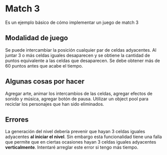 # Match 3

Es un ejemplo básico de cómo implementar un juego de match 3

## Modalidad de juego

Se puede intercambiar la posición cualquier par de celdas adyacentes. Al juntar 3 o más celdas iguales desaparecen y se obtiene la cantidad de puntos equivalente a las celdas que desaparecen. Se debe obtener más de 60 puntos antes que acabe el tiempo.

## Algunas cosas por hacer

Agregar arte, animar los intercambios de las celdas, agregar efectos de sonido y música, agregar botón de pausa. Utilizar un object pool para reciclar los personajes que han sido eliminados.

## Errores

La generación del nivel debería prevenir que hayan 3 celdas iguales adyacentes **al iniciar el nivel**. Sin embargo esta funcionalidad tiene una falla que permite que en ciertas ocasiones hayan 3 celdas iguales adyacentes **verticalmente**. Intentaré arreglar este error si tengo más tiempo.
